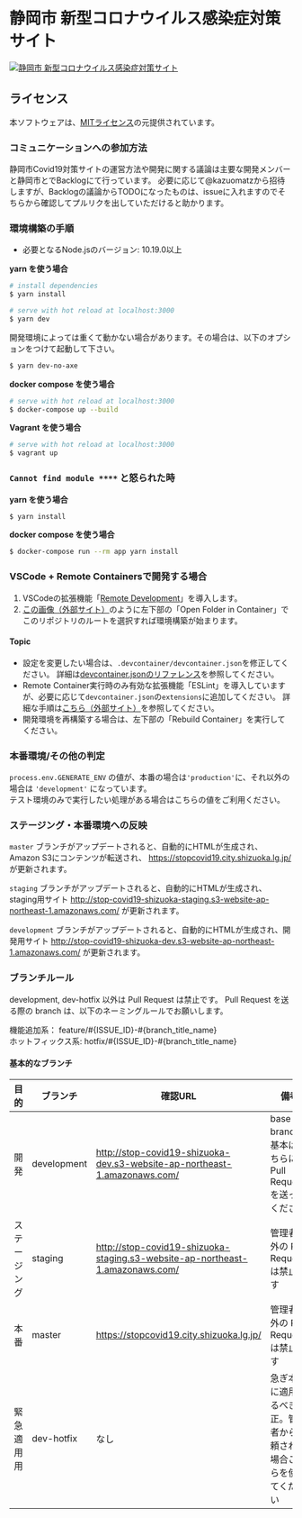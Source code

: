# 静岡市 新型コロナウイルス感染症対策サイト

[![静岡市 新型コロナウイルス感染症対策サイト](https://user-images.githubusercontent.com/2704723/79540781-ad23bd00-80c3-11ea-81c2-0302cb207102.png)](https://stopcovid19.metro.tokyo.lg.jp/)

## ライセンス
本ソフトウェアは、[MITライセンス](./LICENSE.txt)の元提供されています。


### コミュニケーションへの参加方法

静岡市Covid19対策サイトの運営方法や開発に関する議論は主要な開発メンバーと静岡市とでBacklogにて行っています。
必要に応じて@kazuomatzから招待しますが、Backlogの議論からTODOになったものは、issueに入れますのでそちらから確認してプルリクを出していただけると助かります。


### 環境構築の手順

- 必要となるNode.jsのバージョン: 10.19.0以上

**yarn を使う場合**
```bash
# install dependencies
$ yarn install

# serve with hot reload at localhost:3000
$ yarn dev
```

開発環境によっては重くて動かない場合があります。その場合は、以下のオプションをつけて起動して下さい。

```bash
$ yarn dev-no-axe
```


**docker compose を使う場合**
```bash
# serve with hot reload at localhost:3000
$ docker-compose up --build
```

**Vagrant を使う場合**
```bash
# serve with hot reload at localhost:3000
$ vagrant up
```

### `Cannot find module ****` と怒られた時

**yarn を使う場合**
```bash
$ yarn install
```

**docker compose を使う場合**
```bash
$ docker-compose run --rm app yarn install
```

### VSCode + Remote Containersで開発する場合

1. VSCodeの拡張機能「[Remote Development](https://marketplace.visualstudio.com/items?itemName=ms-vscode-remote.vscode-remote-extensionpack)」を導入します。
2. [この画像（外部サイト）](https://code.visualstudio.com/docs/remote/containers#_quick-start-try-a-dev-container)のように左下部の「Open Folder in Container」でこのリポジトリのルートを選択すれば環境構築が始まります。

#### Topic
- 設定を変更したい場合は、`.devcontainer/devcontainer.json`を修正してください。
詳細は[devcontainer.jsonのリファレンス](https://code.visualstudio.com/docs/remote/containers#_devcontainerjson-reference)を参照してください。
- Remote Container実行時のみ有効な拡張機能「ESLint」を導入していますが、必要に応じて`devcontainer.json`の`extensions`に追加してください。
詳細な手順は[こちら（外部サイト）](https://code.visualstudio.com/docs/remote/containers#_managing-extensions)を参照してください。
- 開発環境を再構築する場合は、左下部の「Rebuild Container」を実行してください。


### 本番環境/その他の判定

`process.env.GENERATE_ENV` の値が、本番の場合は`'production'`に、それ以外の場合は `'development'` になっています。  
テスト環境のみで実行したい処理がある場合はこちらの値をご利用ください。

### ステージング・本番環境への反映

`master` ブランチがアップデートされると、自動的にHTMLが生成され、Amazon S3にコンテンツが転送され、 https://stopcovid19.city.shizuoka.lg.jp/ が更新されます。

`staging` ブランチがアップデートされると、自動的にHTMLが生成され、staging用サイト http://stop-covid19-shizuoka-staging.s3-website-ap-northeast-1.amazonaws.com/ が更新されます。

`development` ブランチがアップデートされると、自動的にHTMLが生成され、開発用サイト http://stop-covid19-shizuoka-dev.s3-website-ap-northeast-1.amazonaws.com/ が更新されます。

### ブランチルール

development, dev-hotfix 以外は Pull Request は禁止です。
Pull Request を送る際の branch は、以下のネーミングルールでお願いします。

機能追加系： feature/#{ISSUE_ID}-#{branch_title_name}  
ホットフィックス系: hotfix/#{ISSUE_ID}-#{branch_title_name}

#### 基本的なブランチ
| 目的 | ブランチ | 確認URL | 備考 |
| ---- | -------- | ---- | ---- |
| 開発 | development | http://stop-covid19-shizuoka-dev.s3-website-ap-northeast-1.amazonaws.com/ | base branch。基本はこちらに Pull Requestを送ってください |
| ステージング | staging | http://stop-covid19-shizuoka-staging.s3-website-ap-northeast-1.amazonaws.com/ |管理者以外の Pull Request は禁止です |
| 本番 | master | https://stopcovid19.city.shizuoka.lg.jp/ | 管理者以外の Pull Request は禁止です |
| 緊急適用用 | dev-hotfix | なし | 急ぎ本番に適用するべき修正。管理者から依頼された場合こちらを使ってください |
